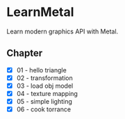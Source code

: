 #  LearnMetal

Learn modern graphics API with Metal.

## Chapter

- [x] 01 - hello triangle
- [x] 02 - transformation
- [x] 03 - load obj model
- [x] 04 - texture mapping
- [x] 05 - simple lighting
- [x] 06 - cook torrance
